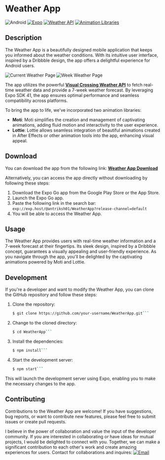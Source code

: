 # Weather App

![Android](https://img.shields.io/badge/Platform-Android-green.svg)
[![Expo](https://img.shields.io/badge/Expo-SDK%2048-green.svg)](https://docs.expo.io/)
[![Weather API](https://img.shields.io/badge/Weather%20API-Visual%20Crossing-orange.svg)](https://www.visualcrossing.com/weather-api)
[![Animation Libraries](https://img.shields.io/badge/Animation%20Libraries-Moti%20%7C%20Lottie-purple.svg)]()

## Description

The Weather App is a beautifully designed mobile application that keeps you informed about the weather conditions. With its intuitive user interface, inspired by a Dribbble design, the app offers a delightful experience for Android users.

<p>
  <p>
    <img align="left" src="https://github.com/Antriksh1305/Weather-App/assets/100402656/2c03c021-217a-40bb-8881-20fc71e6f78d" alt="Current Weather Page" />
    <img align="center" src="https://github.com/Antriksh1305/Weather-App/assets/100402656/fda2eec8-b30c-4bc3-aacf-093a10ccd9d8" alt="Week Weather Page" />
  </p>
</p>

The app utilizes the powerful <b>[Visual Crossing Weather API](https://www.visualcrossing.com/weather-api)</b> to fetch real-time weather data and provide a 7-week weather forecast. By leveraging Expo SDK 41, the app ensures optimal performance and seamless compatibility across platforms.

To bring the app to life, we've incorporated two animation libraries:

- **Moti**: Moti simplifies the creation and management of captivating animations, adding fluid motion and interactivity to the user experience.
- **Lottie**: Lottie allows seamless integration of beautiful animations created in After Effects or other animation tools into the app, enhancing visual appeal.

## Download

You can download the app from the following link: <b>[Weather App Download](https://expo.dev/artifacts/eas/hbxmzCFamofpdknHibWiwe.apk)</b>

Alternatively, you can access the app directly without downloading by following these steps:
1. Download the Expo Go app from the Google Play Store or the App Store.
2. Launch the Expo Go app.
3. Paste the following link in the search bar: `exp://exp.host/@antriksh01/WeatherApp?release-channel=default`
4. You will be able to access the Weather App.

## Usage

The Weather App provides users with real-time weather information and a 7-week forecast at their fingertips. Its sleek design, inspired by a Dribbble concept, guarantees a visually appealing and user-friendly experience. As you navigate through the app, you'll be delighted by the captivating animations powered by Moti and Lottie.

## Development

If you're a developer and want to modify the Weather App, you can clone the GitHub repository and follow these steps:

1. Clone the repository:
   ```bash
   $ git clone https://github.com/your-username/WeatherApp.git```
2. Change to the cloned directory:
   ```bash
   $ cd WeatherApp```
3. Install the dependencies:
   ```bash
   $ npm install```
4. Start the development server:
   ```bash
   $ npm start```
This will launch the development server using Expo, enabling you to make the necessary changes to the app.

## Contributing

Contributions to the Weather App are welcome! If you have suggestions, bug reports, or want to contribute new features, please feel free to submit issues or create pull requests.

I believe in the power of collaboration and value the input of the developer community. If you are interested in collaborating or have ideas for mutual projects, I would be delighted to connect with you. Together, we can make a significant contribution to each other's work and create amazing experiences for users.
Contact for collaborations and inquires: <a href="mailto:your-antrikshgupta01@gmail.com">
  <img src="https://img.shields.io/badge/Email-Connect-yellow.svg" alt="Email" style="vertical-align: baseline;">
</a>
